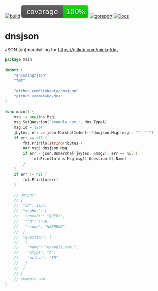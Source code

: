 [![build](https://github.com/linkdata/dnsjson/actions/workflows/build.yml/badge.svg)](https://github.com/linkdata/dnsjson/actions/workflows/build.yml)
[![coverage](https://github.com/linkdata/dnsjson/blob/coverage/main/badge.svg)](https://htmlpreview.github.io/?https://github.com/linkdata/dnsjson/blob/coverage/main/report.html)
[![goreport](https://goreportcard.com/badge/github.com/linkdata/dnsjson)](https://goreportcard.com/report/github.com/linkdata/dnsjson)
[![Docs](https://godoc.org/github.com/linkdata/dnsjson?status.svg)](https://godoc.org/github.com/linkdata/dnsjson)

# dnsjson

JSON (un)marshalling for https://github.com/miekg/dns

```go
package main

import (
	"encoding/json"
	"fmt"

	"github.com/linkdata/dnsjson"
	"github.com/miekg/dns"
)

func main() {
	msg := new(dns.Msg)
	msg.SetQuestion("example.com.", dns.TypeA)
	msg.Id = 1234
	jbytes, err := json.MarshalIndent((*dnsjson.Msg)(msg), "", " ")
	if err == nil {
		fmt.Println(string(jbytes))
		var msg2 dnsjson.Msg
		if err = json.Unmarshal(jbytes, &msg2); err == nil {
			fmt.Println(dns.Msg(msg2).Question[0].Name)
		}
	}
	if err != nil {
		fmt.Println(err)
	}

	// Output:
	// {
	//  "id": 1234,
	//  "msgHdr": {
	//   "opcode": "QUERY",
	//   "rd": true,
	//   "rcode": "NOERROR"
	//  },
	//  "question": [
	//   {
	//    "name": "example.com.",
	//    "qtype": "A",
	//    "qclass": "IN"
	//   }
	//  ]
	// }
	// example.com.
}
```
